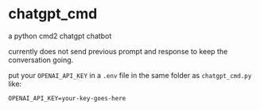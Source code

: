 # chatgpt_cmd
a python cmd2 chatgpt chatbot

currently does not send previous prompt and response to keep the conversation going.

put your `OPENAI_API_KEY` in a `.env` file in the same folder as `chatgpt_cmd.py` like:

```
OPENAI_API_KEY=your-key-goes-here
```
